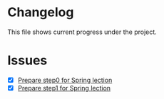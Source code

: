 # Changelog
This file shows current progress under the project.
# Issues
 - [x]  [Prepare step0 for Spring lection](https://github.com/kostua16/UNC_2020_MS_TLT/issues/1)
 - [X]  [Prepare step1 for Spring lection](https://github.com/kostua16/UNC_2020_MS_TLT/issues/2)
